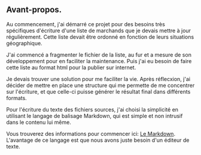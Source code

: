 
## Avant-propos.

Au commencement, j'ai démarré ce projet pour des besoins très spécifiques d'écriture d'une liste de marchands que je
devais mettre à jour régulièrement. Cette liste devait être ordonné en fonction de leurs situations géographique.

J'ai commencé a fragmenter le fichier de la liste, au fur et a mesure de son développement pour en faciliter la maintenance.
Puis j'ai eu besoin de faire cette liste au format html pour la publier sur internet.

Je devais trouver une solution pour me faciliter la vie. Après réflecxion, j'ai décider de mettre en place une structure qui me permette de me concentrer sur l'écriture, et que celle-ci puisse générer le résultat final dans différents formats.

Pour l'écriture du texte des fichiers sources, j'ai choisi la simplicité en utilisant le langage de balisage Markdown, qui est simple et non intrusif dans le contenu lui même.

Vous trouverez des informations pour commencer ici: [Le Markdown](https://fr.wikipedia.org/wiki/Markdown).
L'avantage de ce langage est que nous avons juste besoin d'un éditeur de texte.
